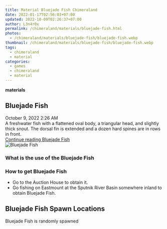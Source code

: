 ```yaml
---
title: Material Bluejade Fish Chimeraland
date: 2022-01-17T02:56:03+07:00
updated: 2022-10-09T02:26:37+07:00
author: L3n4r0x
permalink: /chimeraland/materials/bluejade-fish.html
photos:
  - /chimeraland/materials/bluejade-fish/bluejade-fish.webp
thumbnail: /chimeraland/materials/bluejade-fish/bluejade-fish.webp
tags:
  - chimeraland
  - material
categories:
  - games
  - chimeraland
  - material
---
```


<link
  rel="stylesheet"
  href="https://rawcdn.githack.com/dimaslanjaka/Web-Manajemen/870a349/css/bootstrap-5-3-0-alpha3-wrapper.css"
/>
<section id="bootstrap-wrapper">
  <div data-bs-theme="dark">
    <div
      class="row g-0 border rounded overflow-hidden flex-md-row mb-4 shadow-sm position-relative bg-dark text-light"
    >
      <div class="col p-4 d-flex flex-column position-static">
        <strong class="d-inline-block mb-2 text-success">materials</strong>
        <h2 class="mb-0">Bluejade Fish</h2>
        <div class="mb-1 text-muted">October 9, 2022 2:26 AM</div>
        <div class="mb-2 border p-1">
          A freshwater fish with a flattened oval body, a triangular head, and
          slightly thick snout. The dorsal fin is extended and a dozen hard
          spines are in rows in front.
        </div>
        <a
          href="/chimeraland/materials/bluejade-fish.html"
          class="stretched-link d-none text-primary"
          >Continue reading Bluejade Fish</a
        >
      </div>
      <div class="col-auto d-none d-md-block d-lg-block">
        <img
          src="https://www.webmanajemen.com/chimeraland/materials/bluejade-fish/bluejade-fish.webp"
          alt="Bluejade Fish"
        />
      </div>
    </div>
    <div class="row">
      <div class="col-lg-6 col-12 mb-2">
        <div class="card">
          <div class="card-body">
            <h3 class="card-title">What is the use of the Bluejade Fish</h3>
            <div class="card-text"><ul></ul></div>
          </div>
        </div>
      </div>
      <div class="col-lg-6 col-12 mb-2">
        <div class="card">
          <div class="card-body">
            <h3 class="card-title">How to get Bluejade Fish</h3>
            <div class="card-text">
              <ul>
                <li>Go to the Auction House to obtain it.</li>
                <li>
                  Go fishing on Eastmount at the Sputnik River Basin somewhere
                  inland to obtain Bluejade Fish.
                </li>
              </ul>
            </div>
          </div>
        </div>
      </div>
      <div class="col-12 mb-2">
        <h2>Bluejade Fish Spawn Locations</h2>
        <p>Bluejade Fish is randomly spawned</p>
      </div>
    </div>
  </div>
</section>